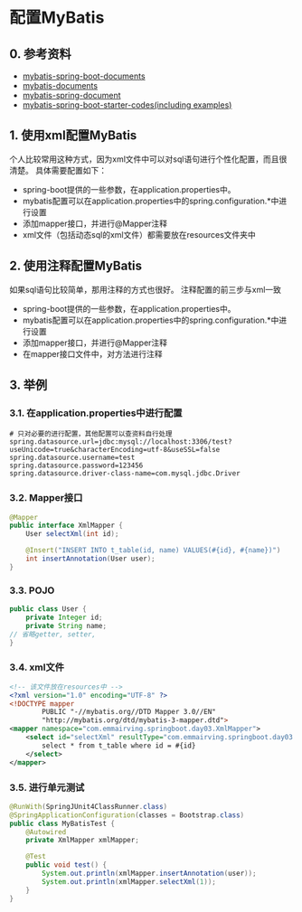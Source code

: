 # 配置MyBatis

## 0. 参考资料
+ [mybatis-spring-boot-documents](http://www.mybatis.org/spring-boot-starter/mybatis-spring-boot-autoconfigure/index.html#)
+ [mybatis-documents](http://www.mybatis.org/mybatis-3/index.html)
+ [mybatis-spring-document](http://www.mybatis.org/spring/mappers.html#scan)
+ [mybatis-spring-boot-starter-codes(including examples)](https://github.com/mybatis/spring-boot-starter)

## 1. 使用xml配置MyBatis

个人比较常用这种方式，因为xml文件中可以对sql语句进行个性化配置，而且很清楚。
具体需要配置如下：

+ spring-boot提供的一些参数，在application.properties中。
+ mybatis配置可以在application.properties中的spring.configuration.*中进行设置
+ 添加mapper接口，并进行@Mapper注释
+ xml文件（包括动态sql的xml文件）都需要放在resources文件夹中

## 2. 使用注释配置MyBatis

如果sql语句比较简单，那用注释的方式也很好。
注释配置的前三步与xml一致

+ spring-boot提供的一些参数，在application.properties中。
+ mybatis配置可以在application.properties中的spring.configuration.*中进行设置
+ 添加mapper接口，并进行@Mapper注释
+ 在mapper接口文件中，对方法进行注释

## 3. 举例

### 3.1. 在application.properties中进行配置
```properties
# 只对必要的进行配置，其他配置可以查资料自行处理
spring.datasource.url=jdbc:mysql://localhost:3306/test?useUnicode=true&characterEncoding=utf-8&useSSL=false
spring.datasource.username=test
spring.datasource.password=123456
spring.datasource.driver-class-name=com.mysql.jdbc.Driver
```

### 3.2. Mapper接口
```java
@Mapper
public interface XmlMapper {
    User selectXml(int id);

    @Insert("INSERT INTO t_table(id, name) VALUES(#{id}, #{name})")
    int insertAnnotation(User user);
}

```

### 3.3. POJO
```java
public class User {
    private Integer id;
    private String name;
// 省略getter, setter,
}
```

### 3.4. xml文件
```xml
<!-- 该文件放在resources中 -->
<?xml version="1.0" encoding="UTF-8" ?>
<!DOCTYPE mapper
        PUBLIC "-//mybatis.org//DTD Mapper 3.0//EN"
        "http://mybatis.org/dtd/mybatis-3-mapper.dtd">
<mapper namespace="com.emmairving.springboot.day03.XmlMapper">
    <select id="selectXml" resultType="com.emmairving.springboot.day03.User">
        select * from t_table where id = #{id}
    </select>
</mapper>
```

### 3.5. 进行单元测试
```java
@RunWith(SpringJUnit4ClassRunner.class)
@SpringApplicationConfiguration(classes = Bootstrap.class)
public class MyBatisTest {
    @Autowired
    private XmlMapper xmlMapper;

    @Test
    public void test() {
        System.out.println(xmlMapper.insertAnnotation(user));
        System.out.println(xmlMapper.selectXml(1));
    }
}
```